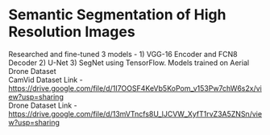 # Semantic Segmentation of High Resolution Images
Researched and fine-tuned 3 models - 1) VGG-16 Encoder and FCN8 Decoder 2) U-Net 3) SegNet using TensorFlow. Models trained on
Aerial Drone Dataset
<br/>CamVid Dataset Link - https://drive.google.com/file/d/1I7OOSF4KeVb5KoPom_v153Pw7chW6s2x/view?usp=sharing
<br/>Drone Dataset Link - https://drive.google.com/file/d/13mVTncfs8U_lJCVW_XyfT1rvZ3A5ZNSn/view?usp=sharing
